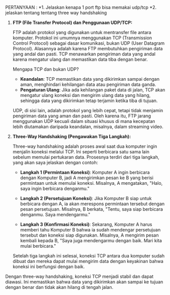 PERTANYAAN :
*1. Jelaskan kenapa 1 port ftp bisa memakai udp/tcp 
*2. jelaskan tentang tentang three way handshaking


1. **FTP (File Transfer Protocol) dan Penggunaan UDP/TCP:**
   
   FTP adalah protokol yang digunakan untuk mentransfer file antara komputer. Protokol ini umumnya menggunakan TCP (Transmission Control Protocol) sebagai dasar komunikasi, bukan UDP (User Datagram Protocol). Alasannya adalah karena FTP membutuhkan pengiriman data yang andal dan pasti. TCP menawarkan pengiriman data yang andal karena mengatur ulang dan memastikan data tiba dengan benar.

   Mengapa TCP dan bukan UDP?
   - **Keandalan**: TCP memastikan data yang dikirimkan sampai dengan aman, menghindari kehilangan data atau pengiriman data ganda.
   - **Pengaturan Ulang**: Jika ada kehilangan paket data di jalan, TCP akan mengatur ulang koneksi dan mengirim ulang data yang hilang, sehingga data yang dikirimkan tetap terjamin ketika tiba di tujuan.

   UDP, di sisi lain, adalah protokol yang lebih cepat, tetapi tidak menjamin pengiriman data yang aman dan pasti. Oleh karena itu, FTP jarang menggunakan UDP kecuali dalam situasi khusus di mana kecepatan lebih diutamakan daripada keandalan, misalnya, dalam streaming video.

2. **Three-Way Handshaking (Pengawakan Tiga Langkah):**

   Three-way handshaking adalah proses awal saat dua komputer ingin menjalin koneksi melalui TCP. Ini seperti berbicara satu sama lain sebelum memulai pertukaran data. Prosesnya terdiri dari tiga langkah, yang akan saya jelaskan dengan contoh:

   - **Langkah 1 (Permintaan Koneksi)**: Komputer A ingin berbicara dengan Komputer B, jadi A mengirimkan pesan ke B yang berisi permintaan untuk memulai koneksi. Misalnya, A mengatakan, "Halo, saya ingin berbicara denganmu."

   - **Langkah 2 (Persetujuan Koneksi)**: Jika Komputer B siap untuk berbicara dengan A, ia akan merespons permintaan tersebut dengan pesan persetujuan. Misalnya, B berkata, "Tentu, saya siap berbicara denganmu. Saya mendengarmu."

   - **Langkah 3 (Konfirmasi Koneksi)**: Sekarang, Komputer A harus memberi tahu Komputer B bahwa ia sudah mendengar persetujuan tersebut dan koneksi siap digunakan. Misalnya, A mengirim pesan kembali kepada B, "Saya juga mendengarmu dengan baik. Mari kita mulai berbicara."

   Setelah tiga langkah ini selesai, koneksi TCP antara dua komputer sudah dibuat dan mereka dapat mulai mengirim data dengan keyakinan bahwa koneksi ini berfungsi dengan baik.

Dengan three-way handshaking, koneksi TCP menjadi stabil dan dapat diawasi. Ini memastikan bahwa data yang dikirimkan akan sampai ke tujuan dengan benar dan tidak akan hilang di tengah jalan.